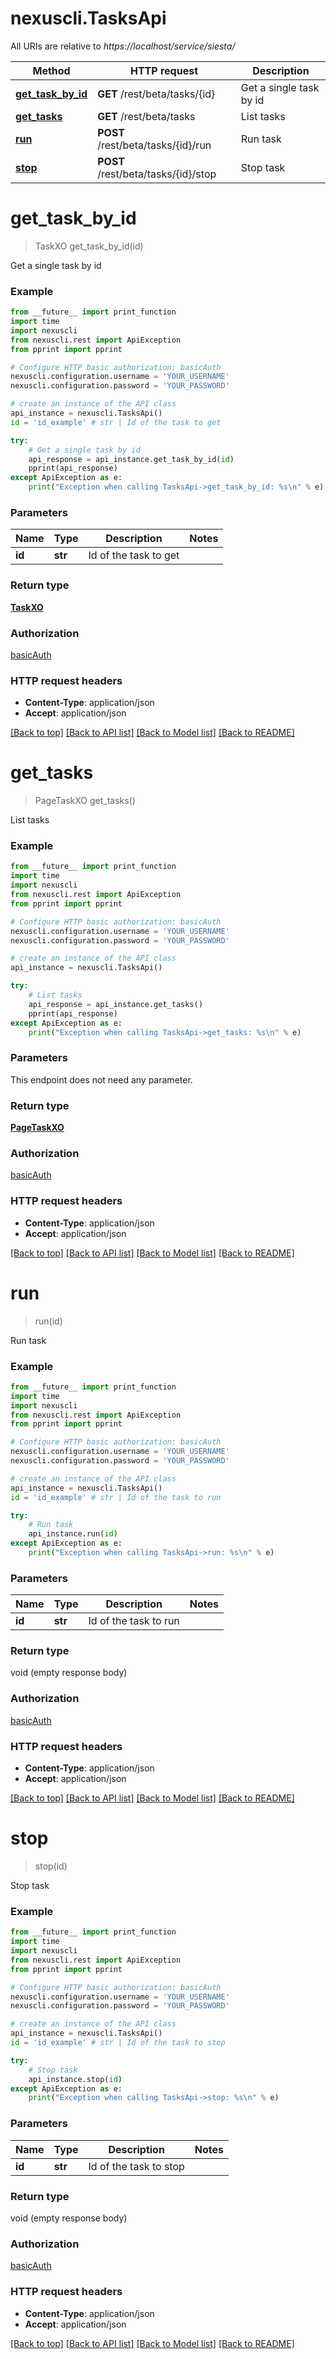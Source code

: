 # nexuscli.TasksApi

All URIs are relative to *https://localhost/service/siesta/*

Method | HTTP request | Description
------------- | ------------- | -------------
[**get_task_by_id**](TasksApi.md#get_task_by_id) | **GET** /rest/beta/tasks/{id} | Get a single task by id
[**get_tasks**](TasksApi.md#get_tasks) | **GET** /rest/beta/tasks | List tasks
[**run**](TasksApi.md#run) | **POST** /rest/beta/tasks/{id}/run | Run task
[**stop**](TasksApi.md#stop) | **POST** /rest/beta/tasks/{id}/stop | Stop task


# **get_task_by_id**
> TaskXO get_task_by_id(id)

Get a single task by id



### Example 
```python
from __future__ import print_function
import time
import nexuscli
from nexuscli.rest import ApiException
from pprint import pprint

# Configure HTTP basic authorization: basicAuth
nexuscli.configuration.username = 'YOUR_USERNAME'
nexuscli.configuration.password = 'YOUR_PASSWORD'

# create an instance of the API class
api_instance = nexuscli.TasksApi()
id = 'id_example' # str | Id of the task to get

try: 
    # Get a single task by id
    api_response = api_instance.get_task_by_id(id)
    pprint(api_response)
except ApiException as e:
    print("Exception when calling TasksApi->get_task_by_id: %s\n" % e)
```

### Parameters

Name | Type | Description  | Notes
------------- | ------------- | ------------- | -------------
 **id** | **str**| Id of the task to get | 

### Return type

[**TaskXO**](TaskXO.md)

### Authorization

[basicAuth](../README.md#basicAuth)

### HTTP request headers

 - **Content-Type**: application/json
 - **Accept**: application/json

[[Back to top]](#) [[Back to API list]](../README.md#documentation-for-api-endpoints) [[Back to Model list]](../README.md#documentation-for-models) [[Back to README]](../README.md)

# **get_tasks**
> PageTaskXO get_tasks()

List tasks



### Example 
```python
from __future__ import print_function
import time
import nexuscli
from nexuscli.rest import ApiException
from pprint import pprint

# Configure HTTP basic authorization: basicAuth
nexuscli.configuration.username = 'YOUR_USERNAME'
nexuscli.configuration.password = 'YOUR_PASSWORD'

# create an instance of the API class
api_instance = nexuscli.TasksApi()

try: 
    # List tasks
    api_response = api_instance.get_tasks()
    pprint(api_response)
except ApiException as e:
    print("Exception when calling TasksApi->get_tasks: %s\n" % e)
```

### Parameters
This endpoint does not need any parameter.

### Return type

[**PageTaskXO**](PageTaskXO.md)

### Authorization

[basicAuth](../README.md#basicAuth)

### HTTP request headers

 - **Content-Type**: application/json
 - **Accept**: application/json

[[Back to top]](#) [[Back to API list]](../README.md#documentation-for-api-endpoints) [[Back to Model list]](../README.md#documentation-for-models) [[Back to README]](../README.md)

# **run**
> run(id)

Run task



### Example 
```python
from __future__ import print_function
import time
import nexuscli
from nexuscli.rest import ApiException
from pprint import pprint

# Configure HTTP basic authorization: basicAuth
nexuscli.configuration.username = 'YOUR_USERNAME'
nexuscli.configuration.password = 'YOUR_PASSWORD'

# create an instance of the API class
api_instance = nexuscli.TasksApi()
id = 'id_example' # str | Id of the task to run

try: 
    # Run task
    api_instance.run(id)
except ApiException as e:
    print("Exception when calling TasksApi->run: %s\n" % e)
```

### Parameters

Name | Type | Description  | Notes
------------- | ------------- | ------------- | -------------
 **id** | **str**| Id of the task to run | 

### Return type

void (empty response body)

### Authorization

[basicAuth](../README.md#basicAuth)

### HTTP request headers

 - **Content-Type**: application/json
 - **Accept**: application/json

[[Back to top]](#) [[Back to API list]](../README.md#documentation-for-api-endpoints) [[Back to Model list]](../README.md#documentation-for-models) [[Back to README]](../README.md)

# **stop**
> stop(id)

Stop task



### Example 
```python
from __future__ import print_function
import time
import nexuscli
from nexuscli.rest import ApiException
from pprint import pprint

# Configure HTTP basic authorization: basicAuth
nexuscli.configuration.username = 'YOUR_USERNAME'
nexuscli.configuration.password = 'YOUR_PASSWORD'

# create an instance of the API class
api_instance = nexuscli.TasksApi()
id = 'id_example' # str | Id of the task to stop

try: 
    # Stop task
    api_instance.stop(id)
except ApiException as e:
    print("Exception when calling TasksApi->stop: %s\n" % e)
```

### Parameters

Name | Type | Description  | Notes
------------- | ------------- | ------------- | -------------
 **id** | **str**| Id of the task to stop | 

### Return type

void (empty response body)

### Authorization

[basicAuth](../README.md#basicAuth)

### HTTP request headers

 - **Content-Type**: application/json
 - **Accept**: application/json

[[Back to top]](#) [[Back to API list]](../README.md#documentation-for-api-endpoints) [[Back to Model list]](../README.md#documentation-for-models) [[Back to README]](../README.md)

